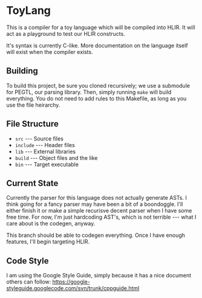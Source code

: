ToyLang
=======
This is a compiler for a toy language which will be compiled into
HLIR. It will act as a playground to test our HLIR constructs.

It's syntax is currently C-like. More documentation on the language
itself will exist when the compiler exists.

Building
--------
To build this project, be sure you cloned recursively; we use a
submodule for PEGTL, our parsing library. Then, simply running `make`
will build everything. You do not need to add rules to this Makefile,
as long as you use the file heirarchy.

File Structure
--------------
* `src` --- Source files
* `include` --- Header files
* `lib` --- External libraries
* `build` --- Object files and the like
* `bin` --- Target executable

Current State
-------------
Currently the parser for this language does not actually generate
ASTs. I think going for a fancy parser may have been a bit of a
boondoggle. I'll either finish it or make a simple recurisve decent
parser when I have some free time. For now, I'm just hardcoding AST's,
which is not terrible --- what I care about is the codegen, anyway.

This branch should be able to codegen everything. Once I have enough
features, I'll begin targeting HLIR.

Code Style
----------
I am using the Google Style Guide, simply because it has a nice
document others can follow:
https://google-styleguide.googlecode.com/svn/trunk/cppguide.html

